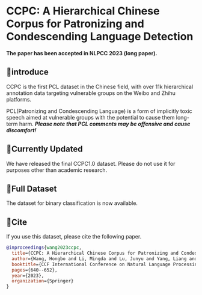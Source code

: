 # CCPC: A Hierarchical Chinese Corpus for Patronizing and Condescending Language Detection

**The paper has been accepted in NLPCC 2023 (long paper).**<br />

## 📌introduce
CCPC is the first  PCL dataset in the Chinese field, with over 11k hierarchical annotation data targeting vulnerable groups on the Weibo and Zhihu platforms.<br />

PCL(Patronizing and Condescending Language) is a form of implicitly toxic speech aimed at vulnerable groups with the potential to cause them long-term harm. **_Please note that PCL comments may be offensive and cause discomfort!_**

## 📌Currently Updated
We have released the final CCPC1.0 dataset. Please do not use it for purposes other than academic research.

## 📌Full Dataset
The dataset for binary classification is now available. 

## 📌Cite
If you use this dataset, please cite the following paper.
```bibtex
@inproceedings{wang2023ccpc,
  title={CCPC: A Hierarchical Chinese Corpus for Patronizing and Condescending Language Detection},
  author={Wang, Hongbo and Li, Mingda and Lu, Junyu and Yang, Liang and Xia, Hebin and Lin, Hongfei},
  booktitle={CCF International Conference on Natural Language Processing and Chinese Computing},
  pages={640--652},
  year={2023},
  organization={Springer}
}

```
